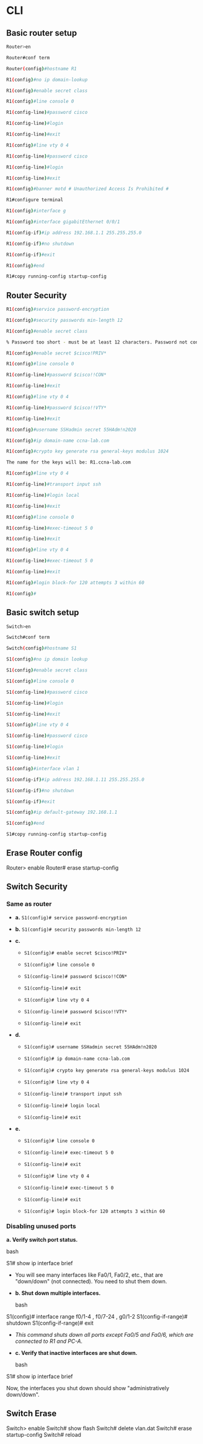 
# CLI

## Basic router setup

```sh
Router>en

Router#conf term

Router(config)#hostname R1

R1(config)#no ip domain-lookup

R1(config)#enable secret class

R1(config)#line console 0

R1(config-line)#password cisco

R1(config-line)#login

R1(config-line)#exit

R1(config)#line vty 0 4

R1(config-line)#password cisco

R1(config-line)#login

R1(config-line)#exit

R1(config)#banner motd # Unauthorized Access Is Prohibited #

R1#configure terminal

R1(config)#interface g

R1(config)#interface gigabitEthernet 0/0/1

R1(config-if)#ip address 192.168.1.1 255.255.255.0

R1(config-if)#no shutdown

R1(config-if)#exit

R1(config)#end

R1#copy running-config startup-config
```

## Router Security
```sh
R1(config)#service password-encryption

R1(config)#security passwords min-length 12

R1(config)#enable secret class

% Password too short - must be at least 12 characters. Password not configured.

R1(config)#enable secret $cisco!PRIV*

R1(config)#line console 0

R1(config-line)#password $cisco!!CON*

R1(config-line)#exit

R1(config)#line vty 0 4

R1(config-line)#password $cisco!!VTY*

R1(config-line)#exit

R1(config)#username SSHadmin secret 55HAdm!n2020

R1(config)#ip domain-name ccna-lab.com

R1(config)#crypto key generate rsa general-keys modulus 1024

The name for the keys will be: R1.ccna-lab.com

R1(config)#line vty 0 4

R1(config-line)#transport input ssh

R1(config-line)#login local

R1(config-line)#exit

R1(config)#line console 0

R1(config-line)#exec-timeout 5 0

R1(config-line)#exit

R1(config)#line vty 0 4

R1(config-line)#exec-timeout 5 0

R1(config-line)#exit

R1(config)#login block-for 120 attempts 3 within 60

R1(config)#
```

## Basic switch setup

```sh
Switch>en

Switch#conf term

Switch(config)#hostname S1

S1(config)#no ip domain lookup

S1(config)#enable secret class

S1(config)#line console 0

S1(config-line)#password cisco

S1(config-line)#login

S1(config-line)#exit

S1(config)#line vty 0 4

S1(config-line)#password cisco

S1(config-line)#login

S1(config-line)#exit

S1(config)#interface vlan 1

S1(config-if)#ip address 192.168.1.11 255.255.255.0

S1(config-if)#no shutdown

S1(config-if)#exit

S1(config)#ip default-gateway 192.168.1.1

S1(config)#end

S1#copy running-config startup-config
```

## Erase Router config

Router> enable
Router# erase startup-config

## Switch Security

### Same as router

- **a.** `S1(config)# service password-encryption`
    
- **b.** `S1(config)# security passwords min-length 12`
    
- **c.**
    
    - `S1(config)# enable secret $cisco!PRIV*`
        
    - `S1(config)# line console 0`
        
    - `S1(config-line)# password $cisco!!CON*`
        
    - `S1(config-line)# exit`
        
    - `S1(config)# line vty 0 4`
        
    - `S1(config-line)# password $cisco!!VTY*`
        
    - `S1(config-line)# exit`
        
- **d.**
    
    - `S1(config)# username SSHadmin secret 55HAdm!n2020`
        
    - `S1(config)# ip domain-name ccna-lab.com`
        
    - `S1(config)# crypto key generate rsa general-keys modulus 1024`
        
    - `S1(config)# line vty 0 4`
        
    - `S1(config-line)# transport input ssh`
        
    - `S1(config-line)# login local`
        
    - `S1(config-line)# exit`
        
- **e.**
    
    - `S1(config)# line console 0`
        
    - `S1(config-line)# exec-timeout 5 0`
        
    - `S1(config-line)# exit`
        
    - `S1(config)# line vty 0 4`
        
    - `S1(config-line)# exec-timeout 5 0`
        
    - `S1(config-line)# exit`
        
    - `S1(config)# login block-for 120 attempts 3 within 60`

### Disabling unused ports

**a. Verify switch port status.**

bash

S1# show ip interface brief

- You will see many interfaces like Fa0/1, Fa0/2, etc., that are "down/down" (not connected). You need to shut them down.
    
- **b. Shut down multiple interfaces.**
    
    bash
    

S1(config)# interface range f0/1-4 , f0/7-24 , g0/1-2
S1(config-if-range)# shutdown
S1(config-if-range)# exit

- *This command shuts down all ports except Fa0/5 and Fa0/6, which are connected to R1 and PC-A.*
    
- **c. Verify that inactive interfaces are shut down.**
    
    bash
    

S1# show ip interface brief

Now, the interfaces you shut down should show "administratively down/down".

## Switch Erase

Switch> enable
Switch# show flash
Switch# delete vlan.dat
Switch# erase startup-config
Switch# reload

